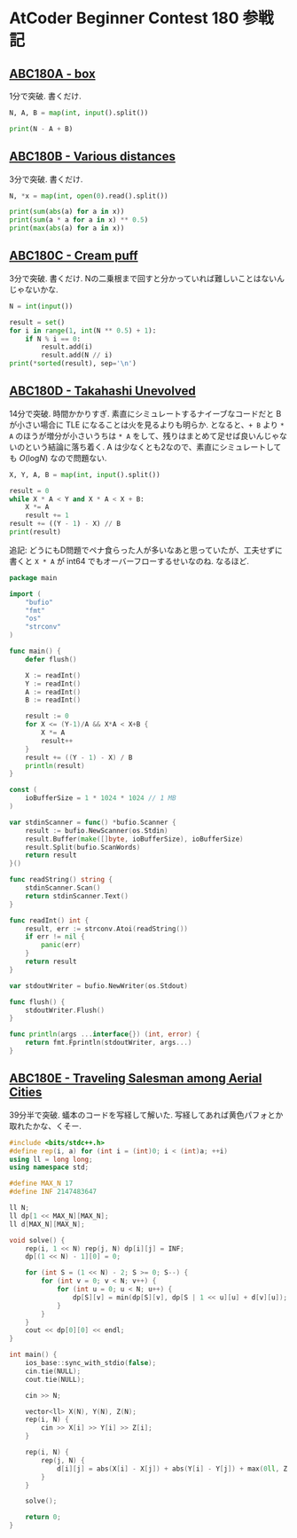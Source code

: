 # AtCoder Beginner Contest 180 参戦記

## [ABC180A - box](https://atcoder.jp/contests/abc180/tasks/abc180_a)

1分で突破. 書くだけ.

```python
N, A, B = map(int, input().split())

print(N - A + B)
```

## [ABC180B - Various distances](https://atcoder.jp/contests/abc180/tasks/abc180_b)

3分で突破. 書くだけ.

```python
N, *x = map(int, open(0).read().split())

print(sum(abs(a) for a in x))
print(sum(a * a for a in x) ** 0.5)
print(max(abs(a) for a in x))
```

## [ABC180C - Cream puff](https://atcoder.jp/contests/abc180/tasks/abc180_c)

3分で突破. 書くだけ. Nの二乗根まで回すと分かっていれば難しいことはないんじゃないかな.

```python
N = int(input())

result = set()
for i in range(1, int(N ** 0.5) + 1):
    if N % i == 0:
        result.add(i)
        result.add(N // i)
print(*sorted(result), sep='\n')
```

## [ABC180D - Takahashi Unevolved](https://atcoder.jp/contests/abc180/tasks/abc180_d)

14分で突破. 時間かかりすぎ. 素直にシミュレートするナイーブなコードだと B が小さい場合に TLE になることは火を見るよりも明らか. となると、`+ B` より `* A` のほうが増分が小さいうちは `* A` をして、残りはまとめて足せば良いんじゃないのという結論に落ち着く. A は少なくとも2なので、素直にシミュレートしても *O*(log<i>N</i>) なので問題ない.

```python
X, Y, A, B = map(int, input().split())

result = 0
while X * A < Y and X * A < X + B:
    X *= A
    result += 1
result += ((Y - 1) - X) // B
print(result)
```

追記: どうにもD問題でペナ食らった人が多いなあと思っていたが、工夫せずに書くと `X * A` が int64 でもオーバーフローするせいなのね. なるほど.

```go
package main

import (
	"bufio"
	"fmt"
	"os"
	"strconv"
)

func main() {
	defer flush()

	X := readInt()
	Y := readInt()
	A := readInt()
	B := readInt()

	result := 0
	for X <= (Y-1)/A && X*A < X+B {
		X *= A
		result++
	}
	result += ((Y - 1) - X) / B
	println(result)
}

const (
	ioBufferSize = 1 * 1024 * 1024 // 1 MB
)

var stdinScanner = func() *bufio.Scanner {
	result := bufio.NewScanner(os.Stdin)
	result.Buffer(make([]byte, ioBufferSize), ioBufferSize)
	result.Split(bufio.ScanWords)
	return result
}()

func readString() string {
	stdinScanner.Scan()
	return stdinScanner.Text()
}

func readInt() int {
	result, err := strconv.Atoi(readString())
	if err != nil {
		panic(err)
	}
	return result
}

var stdoutWriter = bufio.NewWriter(os.Stdout)

func flush() {
	stdoutWriter.Flush()
}

func println(args ...interface{}) (int, error) {
	return fmt.Fprintln(stdoutWriter, args...)
}
```

## [ABC180E - Traveling Salesman among Aerial Cities](https://atcoder.jp/contests/abc180/tasks/abc180_e)

39分半で突破. 蟻本のコードを写経して解いた. 写経してあれば黄色パフォとか取れたかな、くそー.

```c++
#include <bits/stdc++.h>
#define rep(i, a) for (int i = (int)0; i < (int)a; ++i)
using ll = long long;
using namespace std;

#define MAX_N 17
#define INF 2147483647

ll N;
ll dp[1 << MAX_N][MAX_N];
ll d[MAX_N][MAX_N];

void solve() {
    rep(i, 1 << N) rep(j, N) dp[i][j] = INF;
    dp[(1 << N) - 1][0] = 0;

    for (int S = (1 << N) - 2; S >= 0; S--) {
        for (int v = 0; v < N; v++) {
            for (int u = 0; u < N; u++) {
                dp[S][v] = min(dp[S][v], dp[S | 1 << u][u] + d[v][u]);
            }
        }
    }
    cout << dp[0][0] << endl;
}

int main() {
    ios_base::sync_with_stdio(false);
    cin.tie(NULL);
    cout.tie(NULL);

    cin >> N;

    vector<ll> X(N), Y(N), Z(N);
    rep(i, N) {
        cin >> X[i] >> Y[i] >> Z[i];
    }

    rep(i, N) {
        rep(j, N) {
            d[i][j] = abs(X[i] - X[j]) + abs(Y[i] - Y[j]) + max(0ll, Z[i] - Z[j]);
        }
    }

    solve();

    return 0;
}
```
